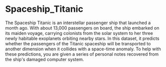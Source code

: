 # Spaceship_Titanic
The Spaceship Titanic is an interstellar passenger ship that launched a month ago. With about 13,000 passengers on board, the ship embarked on its maiden voyage, carrying colonists from the solar system to her three newly habitable exoplanets orbiting nearby stars.
In this dataset, it predicts whether the passengers of the Titanic spaceship will be transported to another dimension when it collides with a space-time anomaly. To help with these predictions, you are given a series of personal notes recovered from the ship's damaged computer system.
